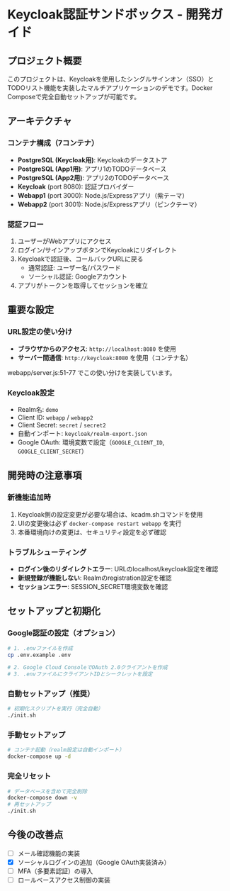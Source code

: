 # Keycloak認証サンドボックス - 開発ガイド

## プロジェクト概要
このプロジェクトは、Keycloakを使用したシングルサインオン（SSO）とTODOリスト機能を実装したマルチアプリケーションのデモです。Docker Composeで完全自動セットアップが可能です。

## アーキテクチャ

### コンテナ構成（7コンテナ）
- **PostgreSQL (Keycloak用)**: Keycloakのデータストア
- **PostgreSQL (App1用)**: アプリ1のTODOデータベース
- **PostgreSQL (App2用)**: アプリ2のTODOデータベース
- **Keycloak** (port 8080): 認証プロバイダー
- **Webapp1** (port 3000): Node.js/Expressアプリ（紫テーマ）
- **Webapp2** (port 3001): Node.js/Expressアプリ（ピンクテーマ）

### 認証フロー
1. ユーザーがWebアプリにアクセス
2. ログイン/サインアップボタンでKeycloakにリダイレクト
3. Keycloakで認証後、コールバックURLに戻る
   - 通常認証: ユーザー名/パスワード
   - ソーシャル認証: Googleアカウント
4. アプリがトークンを取得してセッションを確立

## 重要な設定

### URL設定の使い分け
- **ブラウザからのアクセス**: `http://localhost:8080` を使用
- **サーバー間通信**: `http://keycloak:8080` を使用（コンテナ名）

webapp/server.js:51-77 でこの使い分けを実装しています。

### Keycloak設定
- Realm名: `demo`
- Client ID: `webapp` / `webapp2`
- Client Secret: `secret` / `secret2`
- 自動インポート: `keycloak/realm-export.json`
- Google OAuth: 環境変数で設定（`GOOGLE_CLIENT_ID`, `GOOGLE_CLIENT_SECRET`）

## 開発時の注意事項

### 新機能追加時
1. Keycloak側の設定変更が必要な場合は、kcadm.shコマンドを使用
2. UIの変更後は必ず `docker-compose restart webapp` を実行
3. 本番環境向けの変更は、セキュリティ設定を必ず確認

### トラブルシューティング
- **ログイン後のリダイレクトエラー**: URLのlocalhost/keycloak設定を確認
- **新規登録が機能しない**: Realmのregistration設定を確認
- **セッションエラー**: SESSION_SECRET環境変数を確認

## セットアップと初期化

### Google認証の設定（オプション）
```bash
# 1. .envファイルを作成
cp .env.example .env

# 2. Google Cloud ConsoleでOAuth 2.0クライアントを作成
# 3. .envファイルにクライアントIDとシークレットを設定
```

### 自動セットアップ（推奨）
```bash
# 初期化スクリプトを実行（完全自動）
./init.sh
```

### 手動セットアップ
```bash
# コンテナ起動（realm設定は自動インポート）
docker-compose up -d
```

### 完全リセット
```bash
# データベースを含めて完全削除
docker-compose down -v
# 再セットアップ
./init.sh
```

## 今後の改善点
- [ ] メール確認機能の実装
- [x] ソーシャルログインの追加（Google OAuth実装済み）
- [ ] MFA（多要素認証）の導入
- [ ] ロールベースアクセス制御の実装
